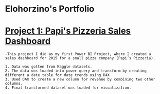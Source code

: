 #  Elohorzino's Portfolio

#  [Project 1: Papi's Pizzeria Sales Dashboard](https://github.com/Zinoirene/Papi-s-Pizzeria.git)

    -This project I did as my first Power BI Project, where I created a sales dashboard for 2015 for a small pizza company (Papi’s Pizzeria).
    
    1. Data was gotten from Kaggle datasets.
    2. The data was loaded into power query and transform by creating different a date table for date trends using DAX
    3. Used DAX to create a new column for revenue by combining two other columns.
    4. Final transformed dataset was loaded for visualization.

